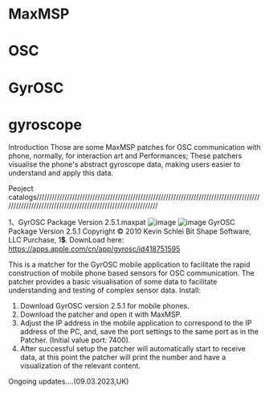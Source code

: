 # MaxMSP  
# OSC
# GyrOSC
# gyroscope 

Introduction
Those are some MaxMSP patches for OSC communication with phone, normally, for interaction art and Performances;
These patchers visualise the phone's abstract gyroscope data, making users easier to understand and apply this data.

Peoject catalogs///////////////////////////////////////////////////////////////////////////////////////////////////////////////////////////////////////////////////
   
1、GyrOSC Package Version 2.5.1.maxpat 
![image](https://github.com/KUNstler-art/MaxMSP_GyrOSC/blob/main/Screenshot%202023-03-09%20at%2022.02.14.png?raw=true)
![image](https://github.com/KUNstler-art/MaxMSP_GyrOSC/blob/main/IMG_9464.jpg?raw=true)
GyrOSC Package Version 2.5.1 Copyright © 2010 Kevin Schlei Bit Shape Software, LLC
Purchase, 1💲.
DownLoad here: https://apps.apple.com/cn/app/gyrosc/id418751595

This is a matcher for the GyrOSC mobile application to facilitate the rapid construction of mobile phone based sensors for OSC communication. The   patcher provides a basic visualisation of some data to facilitate understanding and testing of complex sensor data.
Install:
1. Download GyrOSC version 2.5.1 for mobile phones.
2. Download the patcher and open it with MaxMSP.
3. Adjust the IP address in the mobile application to correspond to the IP address of the PC, and, save the port settings to the same port as in the Patcher. (Initial value port: 7400).
4. After successful setup the patcher will automatically start to receive data, at this point the patcher will print the number and have a visualization of the relevant content.

Ongoing updates....(09.03.2023,UK)
